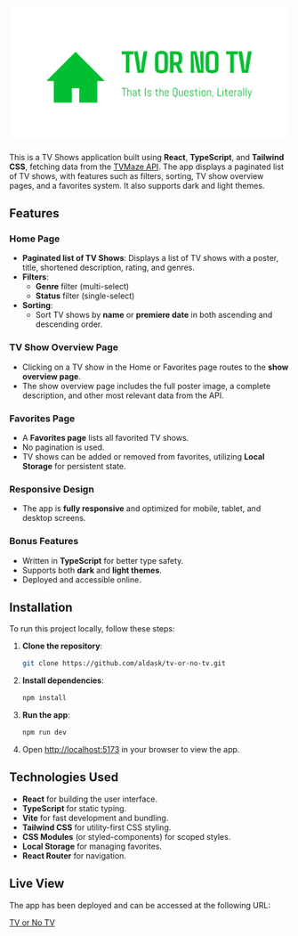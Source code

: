 # ![Logo here](src/assets/logo.png)

This is a TV Shows application built using **React**, **TypeScript**, and **Tailwind CSS**, fetching data from the [TVMaze API](https://api.tvmaze.com/shows). The app displays a paginated list of TV shows, with features such as filters, sorting, TV show overview pages, and a favorites system. It also supports dark and light themes.

## Features

### Home Page

- **Paginated list of TV Shows**: Displays a list of TV shows with a poster, title, shortened description, rating, and genres.
- **Filters**:
  - **Genre** filter (multi-select)
  - **Status** filter (single-select)
- **Sorting**:
  - Sort TV shows by **name** or **premiere date** in both ascending and descending order.

### TV Show Overview Page

- Clicking on a TV show in the Home or Favorites page routes to the **show overview page**.
- The show overview page includes the full poster image, a complete description, and other most relevant data from the API.

### Favorites Page

- A **Favorites page** lists all favorited TV shows.
- No pagination is used.
- TV shows can be added or removed from favorites, utilizing **Local Storage** for persistent state.

### Responsive Design

- The app is **fully responsive** and optimized for mobile, tablet, and desktop screens.

### Bonus Features

- Written in **TypeScript** for better type safety.
- Supports both **dark** and **light themes**.
- Deployed and accessible online.

## Installation

To run this project locally, follow these steps:

1. **Clone the repository**:

   ```bash
   git clone https://github.com/aldask/tv-or-no-tv.git
   ```

2. **Install dependencies**:

   ```bash
   npm install
   ```

3. **Run the app**:

   ```bash
   npm run dev
   ```

4. Open [http://localhost:5173](http://localhost:5173) in your browser to view the app.

## Technologies Used

- **React** for building the user interface.
- **TypeScript** for static typing.
- **Vite** for fast development and bundling.
- **Tailwind CSS** for utility-first CSS styling.
- **CSS Modules** (or styled-components) for scoped styles.
- **Local Storage** for managing favorites.
- **React Router** for navigation.

## Live View

The app has been deployed and can be accessed at the following URL:

[TV or No TV](https://tv-or-no-tv.vercel.app/)

